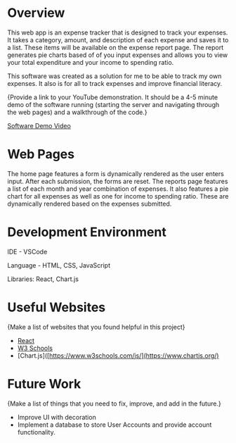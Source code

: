 # Overview

This web app is an expense tracker that is designed to track your expenses. It takes a category, amount, and description of each expense and saves it to a list. These items will be available on the expense report page.
The report generates pie charts based of of you input expenses and allows you to view your total expenditure and your income to spending ratio.

This software was created as a solution for me to be able to track my own expenses. It also is for all to track expenses and improve financial literacy.

{Provide a link to your YouTube demonstration.  It should be a 4-5 minute demo of the software running (starting the server and navigating through the web pages) and a walkthrough of the code.}

[Software Demo Video](https://youtu.be/aNAtBYFjhAw)

# Web Pages

The home page features a form is dynamically rendered as the user enters input. After each submission, the forms are reset.
The reports page features a list of each month and year combination of expenses. It also features a pie chart for all expenses as well as one for income to spending ratio. These are dynamically rendered based on the expenses submitted.

# Development Environment

IDE - VSCode

Language - HTML, CSS, JavaScript

Libraries: React, Chart.js

# Useful Websites

{Make a list of websites that you found helpful in this project}
* [React](https://react.dev/)
* [W3 Schools](https://www.w3schools.com/js/)
* [Chart.js]([https://www.w3schools.com/js/](https://www.chartjs.org/)

# Future Work

{Make a list of things that you need to fix, improve, and add in the future.}
* Improve UI with decoration
* Implement a database to store User Accounts and provide account functionality.
